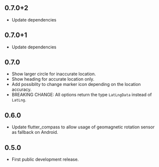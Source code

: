 ## 0.7.0+2

* Update dependencies

## 0.7.0+1

* Update dependencies

## 0.7.0

* Show larger circle for inaccurate location.
* Show heading for accurate location only.
* Add possiblity to change marker icon depending on the location accuracy.
* BREAKING CHANGE: All options return the type `LatLngData` instead of `LatLng`.

## 0.6.0

* Update flutter_compass to allow usage of geomagnetic rotation sensor as fallback on Android.

## 0.5.0

* First public development release.
